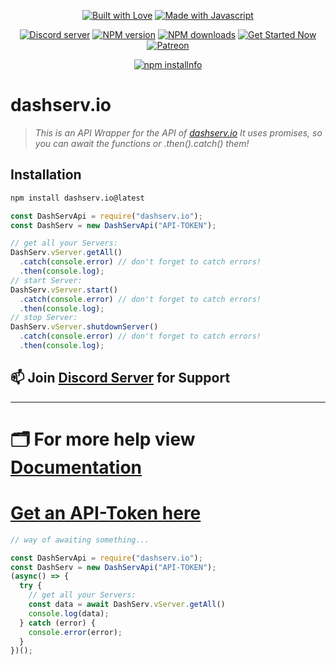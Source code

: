<div align="center">
  <p> 
    <a href="https://discord.gg/FQGXbypRf8" title="Join our Discord Server"><img alt="Built with Love" src="https://forthebadge.com/images/badges/built-with-love.svg"></a>
    <a href="https://discord.gg/FQGXbypRf8" title="Join our Discord Server"><img alt="Made with Javascript" src="https://forthebadge.com/images/badges/made-with-javascript.svg"></a>
  </p>
  <p>
    <a href="https://discord.gg/FQGXbypRf8"><img src="https://discord.com/api/guilds/773668217163218944/embed.png" alt="Discord server"/></a>
    <a href="https://www.npmjs.com/package/discord-yt-poster"><img src="https://img.shields.io/npm/v/discord-yt-poster.svg?maxAge=3600" alt="NPM version" /></a>
    <a href="https://www.npmjs.com/package/discord-yt-poster"><img src="https://img.shields.io/npm/dt/discord-yt-poster.svg?maxAge=3600" alt="NPM downloads" /></a>
    <a href="https://discord.gg/FQGXbypRf8"><img src="https://maintained.cc/SDBagel/Maintained/2?" alt="Get Started Now"></a>
    <a href="https://www.patreon.com/MilratoDevelopment?fan_landing=true"><img src="https://img.shields.io/badge/donate-patreon-F96854.svg" alt="Patreon" /></a>
  </p>
  <p>
    <a href="https://nodei.co/npm/discord-yt-poster/"><img src="https://nodei.co/npm/discord-yt-poster.png?downloads=true&stars=true" alt="npm installnfo" /></a>
  </p>
</div>


# **dashserv.io**
>
> *This is an API Wrapper for the API of [dashserv.io](https://dashserv.io/api)*
> *It uses promises, so you can await the functions or .then().catch() them!*

## **Installation** 
```sh
npm install dashserv.io@latest
```

```js
const DashServApi = require("dashserv.io");
const DashServ = new DashServApi("API-TOKEN");

// get all your Servers:
DashServ.vServer.getAll() 
  .catch(console.error) // don't forget to catch errors!
  .then(console.log);
// start Server:
DashServ.vServer.start() 
  .catch(console.error) // don't forget to catch errors!
  .then(console.log);
// stop Server:
DashServ.vServer.shutdownServer() 
  .catch(console.error) // don't forget to catch errors!
  .then(console.log);
```

## 📫 **Join [Discord Server](https://discord.gg/FQGXbypRf8) for Support**

***

# 🗂 **For more help view [Documentation](https://docs.dashserv.io)**

# [Get an API-Token here](https://account.dashserv.io/account/api)



```js
// way of awaiting something...

const DashServApi = require("dashserv.io");
const DashServ = new DashServApi("API-TOKEN");
(async() => {
  try {
    // get all your Servers:
    const data = await DashServ.vServer.getAll() 
    console.log(data);
  } catch (error) {
    console.error(error);
  }
})();
```
